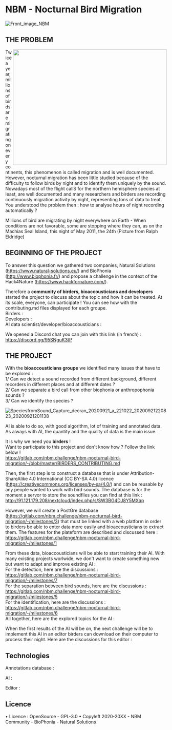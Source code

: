 # NBM - Nocturnal Bird Migration

![Front_image_NBM](/uploads/b7354c7e72f564900939999b817b2cd8/Front_image_NBM.png)

## THE PROBLEM ##


<img align="right" width="480" height="360" src="/uploads/ec07a2b80dd785cfb1494efa40d25890/SpeciesfromSound_birdfalloutRalphEldridgemachiassealisland_20200921160702_20200921141043__1_.jpg">

Twice a year, millions of birds are migrating on every continents, this phenomenon is called migration and is well documented. However, nocturnal migration has been little studied because of the difficulty to follow birds by night and to identify them uniquely by the sound. Nowadays most of the flight callS for the northern hemisphere species at least, are well documented and many researchers and birders are recording continuously migration activity by night, representing tons of data to treat. 
You understood the problem then : how to analyse hours of night recording automatically ? 

Millions of bird are migrating by night everywhere on Earth - When conditions are not favorable, some are stopping where they can, as on the Machias Seal Island, this night of May 2011, the 24th (Picture from Ralph Eldridge)

## BEGINNING OF THE PROJECT ##

To answer this question we gathered two companies, Natural Solutions (https://www.natural-solutions.eu/) and BioPhonia (http://www.biophonia.fr/) and propose a challenge in the context of the Hack4Nature (https://www.hackfornature.com/).

Therefore a **community of birders, bioaccousticians and developers** started the project to discuss about the topic and how it can be treated. 
At its scale, everyone, can participate ! You can see how with the contributing.md files displayed for each groupe. <br>
Birders : <br>
Developers : <br>
AI data scientist/developer/bioaccousticians : <br>

We opened a Discord chat you can join with this link (in french) : https://discord.gg/95SNguK3tP 

## THE PROJECT ##

With the **bioaccousticians groupe** we identified many issues that have to be explored : <br>
1/ Can we detect a sound recorded from different background, different recorders in different places and at different dates ? 
<br>
2/ Can we separate a bird call from other biophonia or anthropophonia sounds ? 
<br>
3/ Can we identify the species ?
<br>

![SpeciesfromSound_Capture_decran_20200921_a_221022_20200921220823_20200921201138](/uploads/bb19c399eb66f97eab18b6b86ab26234/SpeciesfromSound_Capture_decran_20200921_a_221022_20200921220823_20200921201138.jpg)

AI is able to do so, with good algorithm, lot of training and annotated data. 
As always with AI, the quantity and the quality of data is the main issue. 

It is why we need you **birders** ! <br>
Want to participate to this project and don't know how ? Follow the link below ! <br>
https://gitlab.com/nbm.challenge/nbm-nocturnal-bird-migration/-/blob/master/BIRDERS_CONTRIBUTING.md <br>

Then, the first step is to construct a database that is under Attribution-ShareAlike 4.0 International (CC BY-SA 4.0) licence (https://creativecommons.org/licenses/by-sa/4.0/) and can be reusable by any people wanted to work with bird sounds. 
The database is for the moment a servor to store the soundfiles you can find at this link : http://91.121.179.208/nextcloud/index.php/s/SW3BG4DJ8Y5MXqp

However, we will create a PostGre database (https://gitlab.com/nbm.challenge/nbm-nocturnal-bird-migration/-/milestones/3) that must be linked with a web platform in order to birders be able to enter data more easily and bioaccousticians to extract them. The features for the plateform are described and discussed here : https://gitlab.com/nbm.challenge/nbm-nocturnal-bird-migration/-/milestones/1 

From these data, bioaccousticians will be able to start training their AI. With many existing projects worlwide, we don't want to create something new but want to adapt and improve existing AI :  
    For the detection, here are the discussions :  https://gitlab.com/nbm.challenge/nbm-nocturnal-bird-migration/-/milestones/7
    <br>
    For the separation between bird sounds, here are the discussions :  https://gitlab.com/nbm.challenge/nbm-nocturnal-bird-migration/-/milestones/5
    <br>
    For the identification, here are the discussions : https://gitlab.com/nbm.challenge/nbm-nocturnal-bird-migration/-/milestones/6
    <br>
All together, here are the explored topics for the AI : 

When the first results of the AI will be on, the next challenge will be to implement this AI in an editor birders can download on their computer to process their night. Here are the discussions for this editor : 

## Technologies ##

Annotations database : 

AI : 

Editor : 

## Licence ## 

• Licence : OpenSource - GPL-3.0
• Copyleft 2020-20XX - NBM Community - BioPhonia - Natural Solutions
 
